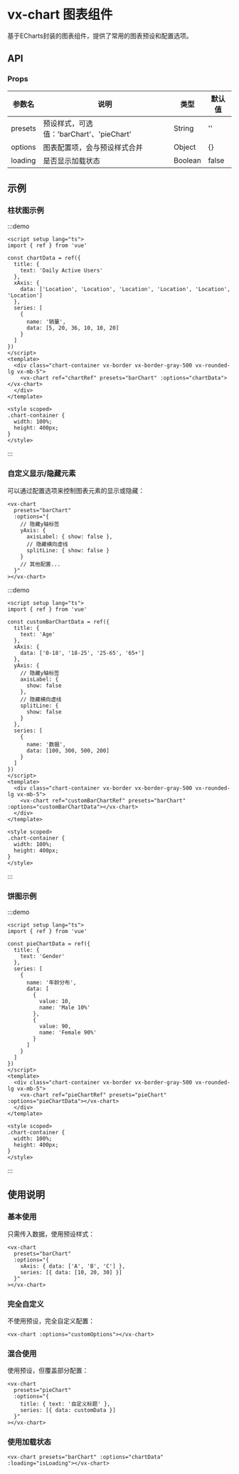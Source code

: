 # vx-chart 图表组件

基于ECharts封装的图表组件，提供了常用的图表预设和配置选项。

## API

### Props

| 参数名  | 说明                                     | 类型    | 默认值 |
| ------- | ---------------------------------------- | ------- | ------ |
| presets | 预设样式，可选值：'barChart'、'pieChart' | String  | ''     |
| options | 图表配置项，会与预设样式合并             | Object  | {}     |
| loading | 是否显示加载状态                         | Boolean | false  |

## 示例

### 柱状图示例

:::demo

```vue
<script setup lang="ts">
import { ref } from 'vue'

const chartData = ref({
  title: {
    text: 'Daily Active Users'
  },
  xAxis: {
    data: ['Location', 'Location', 'Location', 'Location', 'Location', 'Location']
  },
  series: [
    {
      name: '销量',
      data: [5, 20, 36, 10, 10, 20]
    }
  ]
})
</script>
<template>
  <div class="chart-container vx-border vx-border-gray-500 vx-rounded-lg vx-mb-5">
    <vx-chart ref="chartRef" presets="barChart" :options="chartData"></vx-chart>
  </div>
</template>

<style scoped>
.chart-container {
  width: 100%;
  height: 400px;
}
</style>
```

:::

### 自定义显示/隐藏元素

可以通过配置选项来控制图表元素的显示或隐藏：

```vue
<vx-chart
  presets="barChart"
  :options="{
    // 隐藏y轴标签
    yAxis: {
      axisLabel: { show: false },
      // 隐藏横向虚线
      splitLine: { show: false }
    }
    // 其他配置...
  }"
></vx-chart>
```

:::demo

```vue
<script setup lang="ts">
import { ref } from 'vue'

const customBarChartData = ref({
  title: {
    text: 'Age'
  },
  xAxis: {
    data: ['0-18', '18-25', '25-65', '65+']
  },
  yAxis: {
    // 隐藏y轴标签
    axisLabel: {
      show: false
    },
    // 隐藏横向虚线
    splitLine: {
      show: false
    }
  },
  series: [
    {
      name: '数据',
      data: [100, 300, 500, 200]
    }
  ]
})
</script>
<template>
  <div class="chart-container vx-border vx-border-gray-500 vx-rounded-lg vx-mb-5">
    <vx-chart ref="customBarChartRef" presets="barChart" :options="customBarChartData"></vx-chart>
  </div>
</template>

<style scoped>
.chart-container {
  width: 100%;
  height: 400px;
}
</style>
```

:::

### 饼图示例

:::demo

```vue
<script setup lang="ts">
import { ref } from 'vue'

const pieChartData = ref({
  title: {
    text: 'Gender'
  },
  series: [
    {
      name: '年龄分布',
      data: [
        {
          value: 10,
          name: 'Male 10%'
        },
        {
          value: 90,
          name: 'Female 90%'
        }
      ]
    }
  ]
})
</script>
<template>
  <div class="chart-container vx-border vx-border-gray-500 vx-rounded-lg vx-mb-5">
    <vx-chart ref="pieChartRef" presets="pieChart" :options="pieChartData"></vx-chart>
  </div>
</template>

<style scoped>
.chart-container {
  width: 100%;
  height: 400px;
}
</style>
```

:::

## 使用说明

### 基本使用

只需传入数据，使用预设样式：

```vue
<vx-chart
  presets="barChart"
  :options="{
    xAxis: { data: ['A', 'B', 'C'] },
    series: [{ data: [10, 20, 30] }]
  }"
></vx-chart>
```

### 完全自定义

不使用预设，完全自定义配置：

```vue
<vx-chart :options="customOptions"></vx-chart>
```

### 混合使用

使用预设，但覆盖部分配置：

```vue
<vx-chart
  presets="pieChart"
  :options="{
    title: { text: '自定义标题' },
    series: [{ data: customData }]
  }"
></vx-chart>
```

### 使用加载状态

```vue
<vx-chart presets="barChart" :options="chartData" :loading="isLoading"></vx-chart>
```
